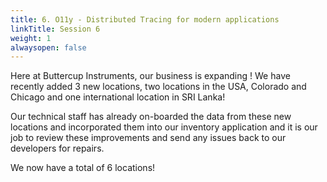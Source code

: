 ```yaml
---
title: 6. O11y - Distributed Tracing for modern applications
linkTitle: Session 6
weight: 1
alwaysopen: false
---
```


Here at Buttercup Instruments, our business is expanding ! We have recently added 3 new locations, two locations in the USA, Colorado and Chicago and one international location in SRI Lanka!

Our technical staff has already on-boarded the data from these new locations and incorporated them into our inventory application and it is our job to review these improvements and send any issues back to our developers for repairs.

We now have a total of 6 locations!
